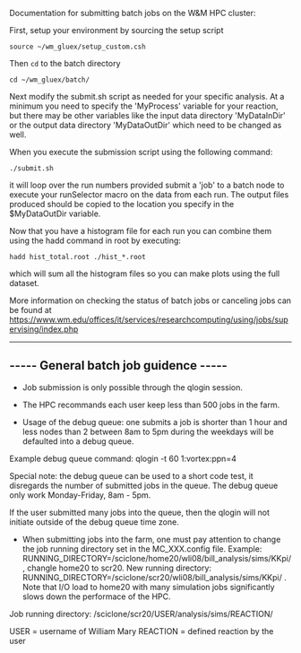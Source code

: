 Documentation for submitting batch jobs on the W&M HPC cluster:

First, setup your environment by sourcing the setup script

`source ~/wm_gluex/setup_custom.csh`

Then `cd` to the batch directory

`cd ~/wm_gluex/batch/`

Next modify the submit.sh script as needed for your specific analysis.  At a minimum you need to specify the 'MyProcess' variable for your reaction, but there may be other variables like the input data directory 'MyDataInDir' or the output data directory 'MyDataOutDir' which need to be changed as well.

When you execute the submission script using the following command:

`./submit.sh`

it will loop over the run numbers provided submit a 'job' to a batch node to execute your runSelector macro on the data from each run.  The output files produced should be copied to the location you specify in the $MyDataOutDir variable.

Now that you have a histogram file for each run you can combine them using the hadd command in root by executing:

`hadd hist_total.root ./hist_*.root`

which will sum all the histogram files so you can make plots using the full dataset.  

More information on checking the status of batch jobs or canceling jobs can be found at
https://www.wm.edu/offices/it/services/researchcomputing/using/jobs/supervising/index.php


--------------------------------------
----- General batch job guidence -----
--------------------------------------

* Job submission is only possible through the qlogin session.

* The HPC recommands each user keep less than 500 jobs in the farm.

* Usage of the debug queue: one submits a job is shorter than 1 hour and less nodes than 2 between 8am to 5pm during the weekdays will be defaulted into a debug queue. 

Example debug queue command: qlogin -t 60 1:vortex:ppn=4 

Special note: the debug queue can be used to a short code test, it disregards the number of submitted jobs in the queue. The debug queue only work Monday-Friday, 8am - 5pm. 

If the user submitted many jobs into the queue, then the qlogin will not initiate outside of the debug queue time zone.

* When submitting jobs into the farm, one must pay attention to change the job running directory set in the MC_XXX.config file. Example: RUNNING_DIRECTORY=/sciclone/home20/wli08/bill_analysis/sims/KKpi/ , changle home20 to scr20. New running directory: RUNNING_DIRECTORY=/sciclone/scr20/wli08/bill_analysis/sims/KKpi/ . Note that I/O load to home20  with many simulation jobs significantly slows down the performace of the HPC.

Job running directory:
/sciclone/scr20/USER/analysis/sims/REACTION/

USER = username of William Mary
REACTION = defined reaction by the user

